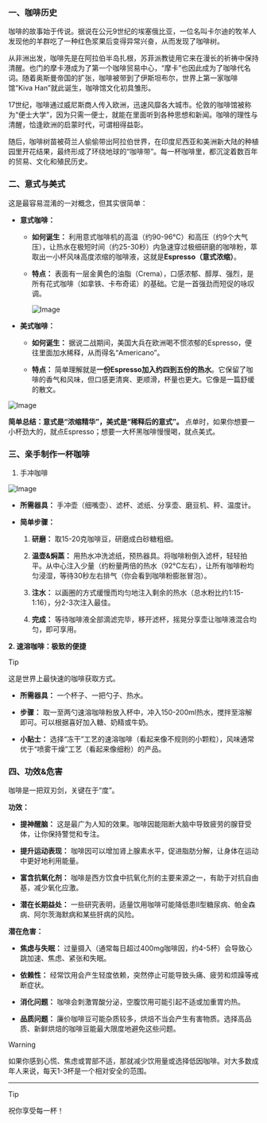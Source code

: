 ### 一、咖啡历史

咖啡的故事始于传说。据说在公元9世纪的埃塞俄比亚，一位名叫卡尔迪的牧羊人发现他的羊群吃了一种红色浆果后变得异常兴奋，从而发现了咖啡树。

从非洲出发，咖啡先是在阿拉伯半岛扎根，苏菲派教徒用它来在漫长的祈祷中保持清醒。也门的摩卡港成为了第一个咖啡贸易中心，“摩卡”也因此成为了咖啡代名词。随着奥斯曼帝国的扩张，咖啡被带到了伊斯坦布尔，世界上第一家咖啡馆“Kiva Han”就此诞生，咖啡馆文化初具雏形。

17世纪，咖啡通过威尼斯商人传入欧洲，迅速风靡各大城市。伦敦的咖啡馆被称为“便士大学”，因为只需一便士，就能在里面听到各种思想和新闻。咖啡的理性与清醒，恰逢欧洲的启蒙时代，可谓相得益彰。

随后，咖啡树苗被荷兰人偷偷带出阿拉伯世界，在印度尼西亚和美洲新大陆的种植园里开花结果，最终形成了环绕地球的“咖啡带”。每一杯咖啡里，都沉淀着数百年的贸易、文化和殖民历史。

### 二、意式与美式

这是最容易混淆的一对概念，但其实很简单：

- **意式咖啡：**
    
    - **如何诞生：** 利用意式咖啡机的高温（约90-96°C）和高压（约9个大气压），让热水在极短时间（约25-30秒）内急速穿过极细研磨的咖啡粉，萃取出一小杯风味高度浓缩的咖啡液，这就是**Espresso（意式浓缩）**。
        
    - **特点：** 表面有一层金黄色的油脂（Crema），口感浓郁、醇厚、强烈，是所有花式咖啡（如拿铁、卡布奇诺）的基础。它是一首强劲而短促的咏叹调。
	    
		![Image](https://vcg00.cfp.cn/creative/vcg/800/new/VCG41N1128649638.jpg)
		
- **美式咖啡：**
    
    - **如何诞生：** 据说二战期间，美国大兵在欧洲喝不惯浓郁的Espresso，便往里面加水稀释，从而得名“Americano”。
        
    - **特点：** 简单理解就是**一份Espresso加入约四到五份的热水**。它保留了咖啡的香气和风味，但口感更清爽、更顺滑，杯量也更大。它像是一篇舒缓的散文。
		

![Image](https://github.com/user-attachments/assets/e4338b5c-5989-4fa5-9cd1-3a88c28d060c)

**简单总结：意式是“浓缩精华”，美式是“稀释后的意式”。** 点单时，如果你想要一小杯劲大的，就点Espresso；想要一大杯黑咖啡慢慢喝，就点美式。

### 三、亲手制作一杯咖啡

1. 手冲咖啡

![Image](https://github.com/user-attachments/assets/aba65622-d6b6-43a5-aa52-82d679fdbcba)

- **所需器具：** 手冲壶（细嘴壶）、滤杯、滤纸、分享壶、磨豆机、秤、温度计。
    
- **简单步骤：**
    
    1. **研磨：** 取15-20克咖啡豆，研磨成白砂糖粗细。
        
    2. **温壶&焖蒸：** 用热水冲洗滤纸，预热器具。将咖啡粉倒入滤杯，轻轻拍平。从中心注入少量（约粉量两倍的热水（92°C左右），让所有咖啡粉均匀浸湿，等待30秒左右排气（你会看到咖啡粉膨胀冒泡）。
        
    3. **注水：** 以画圈的方式缓慢而均匀地注入剩余的热水（总水粉比约1:15-1:16），分2-3次注入最佳。
        
    4. **完成：** 等待咖啡液全部滴滤完毕，移开滤杯，摇晃分享壶让咖啡液混合均匀，即可享用。
        

**2. 速溶咖啡：极致的便捷**  

> [!TIP]
> 这是世界上最快速的咖啡获取方式。

- **所需器具：** 一个杯子、一把勺子、热水。
    
- **步骤：** 取一至两勺速溶咖啡粉放入杯中，冲入150-200ml热水，搅拌至溶解即可。可以根据喜好加入糖、奶精或牛奶。
    
- **小贴士：** 选择“冻干”工艺的速溶咖啡（看起来像不规则的小颗粒），风味通常优于“喷雾干燥”工艺（看起来像细粉）的产品。

### 四、功效&危害

咖啡是一把双刃剑，关键在于“度”。

**功效：**

- **提神醒脑：** 这是最广为人知的效果。咖啡因能阻断大脑中导致疲劳的腺苷受体，让你保持警觉和专注。
    
- **提升运动表现：** 咖啡因可以增加肾上腺素水平，促进脂肪分解，让身体在运动中更好地利用能量。
    
- **富含抗氧化剂：** 咖啡是西方饮食中抗氧化剂的主要来源之一，有助于对抗自由基，减少氧化应激。
    
- **潜在长期益处：** 一些研究表明，适量饮用咖啡可能降低患II型糖尿病、帕金森病、阿尔茨海默病和某些肝病的风险。

**潜在危害：**

- **焦虑与失眠：** 过量摄入（通常每日超过400mg咖啡因，约4-5杯）会导致心跳加速、焦虑、紧张和失眠。
    
- **依赖性：** 经常饮用会产生轻度依赖，突然停止可能导致头痛、疲劳和烦躁等戒断症状。
    
- **消化问题：** 咖啡会刺激胃酸分泌，空腹饮用可能引起不适或加重胃灼热。
    
- **品质问题：** 廉价咖啡豆可能杂质较多，烘焙不当会产生有害物质。选择高品质、新鲜烘焙的咖啡豆能最大限度地避免这些问题。
> [!WARNING]
> 如果你感到心慌、焦虑或胃部不适，那就减少饮用量或选择低因咖啡。对大多数成年人来说，每天1-3杯是一个相对安全的范围。
 
---

> [!TIP]
> 祝你享受每一杯！